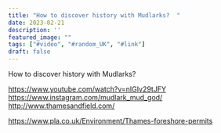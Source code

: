 ```yaml
---
title: "How to discover history with Mudlarks?  "
date: 2023-02-21
description: ''
featured_image: ""
tags: ["#video", "#random_UK", "#link"]
draft: false
---
```


How to discover history with Mudlarks?

https://www.youtube.com/watch?v=nIGIv29tJFY 
https://www.instagram.com/mudlark_mud_god/ 
http://www.thamesandfield.com/


https://www.pla.co.uk/Environment/Thames-foreshore-permits 
